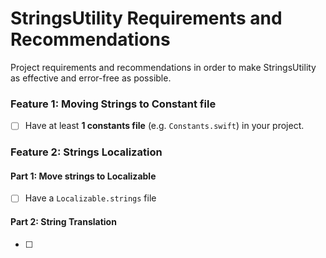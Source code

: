 # StringsUtility Requirements and Recommendations
Project requirements and recommendations in order to make StringsUtility as effective and error-free as possible.

### Feature 1: Moving Strings to Constant file
- [ ] Have at least __1 constants file__ (e.g. ```Constants.swift```) in your project.

### Feature 2: Strings Localization

#### Part 1: Move strings to Localizable
- [ ] Have a ```Localizable.strings``` file

#### Part 2: String Translation
- [ ] 